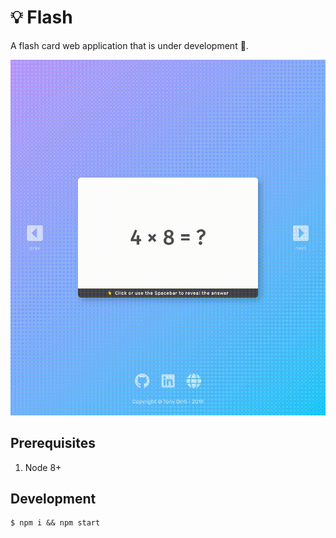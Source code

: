 # 💡 Flash

A flash card web application that is under development 🚧.

![](./assets/flash.gif)

## Prerequisites
1. Node 8+

## Development
```
$ npm i && npm start
```
